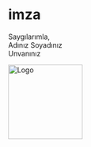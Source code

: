 # imza

<p>Saygılarımla,<br>Adınız Soyadınız<br>Unvanınız</p>
<p><img src="https://www.gurgencler.com.tr/static/version1727161750/frontend/Mnm/Gurgencler/tr_TR/images/gurgencler_partner_logo.svg" width="150" alt="Logo"></p>
